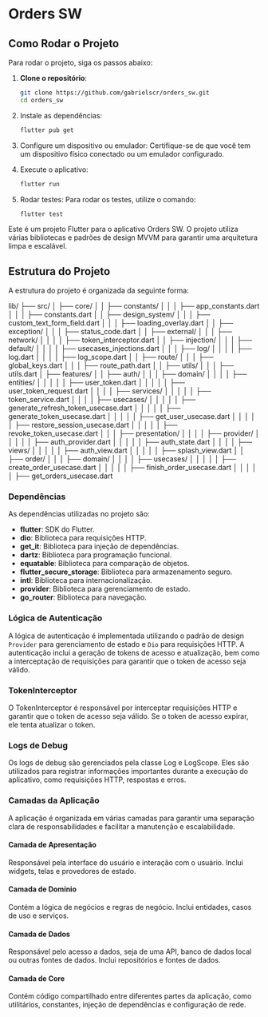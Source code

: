 # Orders SW

## Como Rodar o Projeto

Para rodar o projeto, siga os passos abaixo:

1. **Clone o repositório**:
   ```sh
   git clone https://github.com/gabrielscr/orders_sw.git
   cd orders_sw

2. Instale as dependências:
    ```sh
    flutter pub get

3. Configure um dispositivo ou emulador: Certifique-se de que você tem um dispositivo físico conectado ou um emulador configurado.

4. Execute o aplicativo:
    ```sh
    flutter run

5. Rodar testes: Para rodar os testes, utilize o comando:
    ```sh
    flutter test
    

Este é um projeto Flutter para o aplicativo Orders SW. O projeto utiliza várias bibliotecas e padrões de design MVVM para garantir uma arquitetura limpa e escalável.

## Estrutura do Projeto

A estrutura do projeto é organizada da seguinte forma:

lib/
├── src/
│   ├── core/
│   │   ├── constants/
│   │   │   ├── app_constants.dart
│   │   │   ├── constants.dart
│   │   ├── design_system/
│   │   │   ├── custom_text_form_field.dart
│   │   │   ├── loading_overlay.dart
│   │   ├── exception/
│   │   │   ├── status_code.dart
│   │   ├── external/
│   │   │   ├── network/
│   │   │   │   ├── token_interceptor.dart
│   │   ├── injection/
│   │   │   ├── default/
│   │   │   │   ├── usecases_injections.dart
│   │   │   ├── log/
│   │   │   │   ├── log.dart
│   │   │   │   ├── log_scope.dart
│   │   ├── route/
│   │   │   ├── global_keys.dart
│   │   │   ├── route_path.dart
│   │   ├── utils/
│   │   │   ├── utils.dart
│   ├── features/
│   │   ├── auth/
│   │   │   ├── domain/
│   │   │   │   ├── entities/
│   │   │   │   │   ├── user_token.dart
│   │   │   │   │   ├── user_token_request.dart
│   │   │   │   ├── services/
│   │   │   │   │   ├── token_service.dart
│   │   │   │   ├── usecases/
│   │   │   │   │   ├── generate_refresh_token_usecase.dart
│   │   │   │   │   ├── generate_token_usecase.dart
│   │   │   │   │   ├── get_user_usecase.dart
│   │   │   │   │   ├── restore_session_usecase.dart
│   │   │   │   │   ├── revoke_token_usecase.dart
│   │   │   ├── presentation/
│   │   │   │   ├── provider/
│   │   │   │   │   ├── auth_provider.dart
│   │   │   │   │   ├── auth_state.dart
│   │   │   │   ├── views/
│   │   │   │   │   ├── auth_view.dart
│   │   │   │   │   ├── splash_view.dart
│   │   ├── order/
│   │   │   ├── domain/
│   │   │   │   ├── usecases/
│   │   │   │   │   ├── create_order_usecase.dart
│   │   │   │   │   ├── finish_order_usecase.dart
│   │   │   │   │   ├── get_orders_usecase.dart

### Dependências

As dependências utilizadas no projeto são:

- **flutter**: SDK do Flutter.
- **dio**: Biblioteca para requisições HTTP.
- **get_it**: Biblioteca para injeção de dependências.
- **dartz**: Biblioteca para programação funcional.
- **equatable**: Biblioteca para comparação de objetos.
- **flutter_secure_storage**: Biblioteca para armazenamento seguro.
- **intl**: Biblioteca para internacionalização.
- **provider**: Biblioteca para gerenciamento de estado.
- **go_router**: Biblioteca para navegação.

### Lógica de Autenticação

A lógica de autenticação é implementada utilizando o padrão de design `Provider` para gerenciamento de estado e `Dio` para requisições HTTP. A autenticação inclui a geração de tokens de acesso e atualização, bem como a interceptação de requisições para garantir que o token de acesso seja válido.

### TokenInterceptor
O TokenInterceptor é responsável por interceptar requisições HTTP e garantir que o token de acesso seja válido. Se o token de acesso expirar, ele tenta atualizar o token.

### Logs de Debug
Os logs de debug são gerenciados pela classe Log e LogScope. Eles são utilizados para registrar informações importantes durante a execução do aplicativo, como requisições HTTP, respostas e erros.

### Camadas da Aplicação
A aplicação é organizada em várias camadas para garantir uma separação clara de responsabilidades e facilitar a manutenção e escalabilidade.

#### Camada de Apresentação
Responsável pela interface do usuário e interação com o usuário. Inclui widgets, telas e provedores de estado.

#### Camada de Domínio
Contém a lógica de negócios e regras de negócio. Inclui entidades, casos de uso e serviços.

#### Camada de Dados
Responsável pelo acesso a dados, seja de uma API, banco de dados local ou outras fontes de dados. Inclui repositórios e fontes de dados.

#### Camada de Core
Contém código compartilhado entre diferentes partes da aplicação, como utilitários, constantes, injeção de dependências e configuração de rede.